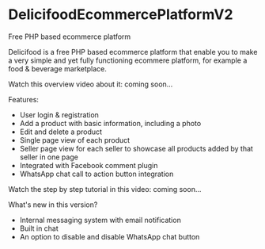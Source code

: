 # DelicifoodEcommercePlatformV2
Free PHP based ecommerce platform

Delicifood is a free PHP based ecommerce platform that enable you to make a very simple and yet fully functioning ecommere platform, for example a food & beverage marketplace.

Watch this overview video about it: coming soon...

Features:
- User login & registration
- Add a product with basic information, including a photo
- Edit and delete a product
- Single page view of each product
- Seller page view for each seller to showcase all products added by that seller in one page
- Integrated with Facebook comment plugin
- WhatsApp chat call to action button integration

Watch the step by step tutorial in this video: coming soon...

What's new in this version?
- Internal messaging system with email notification
- Built in chat
- An option to disable and disable WhatsApp chat button

